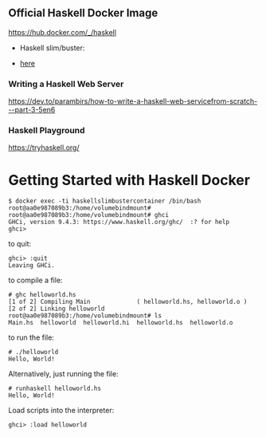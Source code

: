 ## Official Haskell Docker Image

https://hub.docker.com/_/haskell

* Haskell slim/buster:

* [here](https://hub.docker.com/layers/library/haskell/slim-buster/images/sha256-d93790604bf5f3d90ab2d79886d10de5682889299128d0b5ec288bd8a40f9c1d?context=explore)




### Writing a Haskell Web Server

https://dev.to/parambirs/how-to-write-a-haskell-web-servicefrom-scratch---part-3-5en6

### Haskell Playground

https://tryhaskell.org/


# Getting Started with Haskell Docker

```
$ docker exec -ti haskellslimbustercontainer /bin/bash
root@aa0e987089b3:/home/volumebindmount#
root@aa0e987089b3:/home/volumebindmount# ghci
GHCi, version 9.4.3: https://www.haskell.org/ghc/  :? for help
ghci>
```

to quit:

```
ghci> :quit
Leaving GHCi.
```

to compile a file:

```
# ghc helloworld.hs
[1 of 2] Compiling Main             ( helloworld.hs, helloworld.o )
[2 of 2] Linking helloworld
root@aa0e987089b3:/home/volumebindmount# ls
Main.hs  helloworld  helloworld.hi  helloworld.hs  helloworld.o
```
to run the file:

```
# ./helloworld
Hello, World!
```

Alternatively, just running the file:

```
# runhaskell helloworld.hs
Hello, World!
```

Load scripts into the interpreter:

```
ghci> :load helloworld
```
